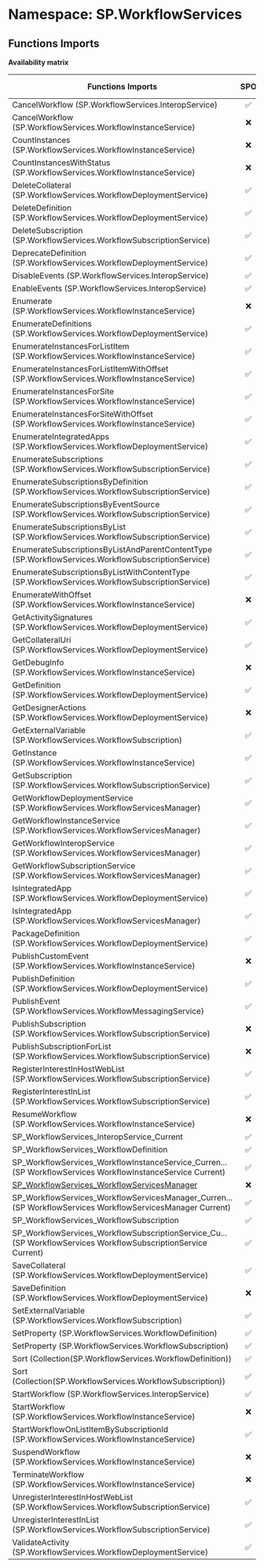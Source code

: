 # Namespace: SP.WorkflowServices

## Functions Imports

**Availability matrix**

Functions Imports | SPO | SP 2019 | SP 2016 | SP 2013
----------|:---:|:-------:|:-------:|:-------
CancelWorkflow (SP.WorkflowServices.InteropService) | ✅ | ✅ | ✅ | ✅
CancelWorkflow (SP.WorkflowServices.WorkflowInstanceService) | ❌ | ❌ | ❌ | ✅
CountInstances (SP.WorkflowServices.WorkflowInstanceService) | ❌ | ❌ | ❌ | ✅
CountInstancesWithStatus (SP.WorkflowServices.WorkflowInstanceService) | ❌ | ❌ | ❌ | ✅
DeleteCollateral (SP.WorkflowServices.WorkflowDeploymentService) | ✅ | ✅ | ✅ | ✅
DeleteDefinition (SP.WorkflowServices.WorkflowDeploymentService) | ✅ | ✅ | ✅ | ✅
DeleteSubscription (SP.WorkflowServices.WorkflowSubscriptionService) | ✅ | ✅ | ✅ | ✅
DeprecateDefinition (SP.WorkflowServices.WorkflowDeploymentService) | ✅ | ✅ | ✅ | ✅
DisableEvents (SP.WorkflowServices.InteropService) | ✅ | ✅ | ✅ | ✅
EnableEvents (SP.WorkflowServices.InteropService) | ✅ | ✅ | ✅ | ✅
Enumerate (SP.WorkflowServices.WorkflowInstanceService) | ❌ | ❌ | ❌ | ✅
EnumerateDefinitions (SP.WorkflowServices.WorkflowDeploymentService) | ✅ | ✅ | ✅ | ✅
EnumerateInstancesForListItem (SP.WorkflowServices.WorkflowInstanceService) | ✅ | ✅ | ✅ | ✅
EnumerateInstancesForListItemWithOffset (SP.WorkflowServices.WorkflowInstanceService) | ✅ | ✅ | ✅ | ✅
EnumerateInstancesForSite (SP.WorkflowServices.WorkflowInstanceService) | ✅ | ✅ | ✅ | ✅
EnumerateInstancesForSiteWithOffset (SP.WorkflowServices.WorkflowInstanceService) | ✅ | ✅ | ✅ | ✅
EnumerateIntegratedApps (SP.WorkflowServices.WorkflowDeploymentService) | ✅ | ✅ | ✅ | ❌
EnumerateSubscriptions (SP.WorkflowServices.WorkflowSubscriptionService) | ✅ | ✅ | ✅ | ✅
EnumerateSubscriptionsByDefinition (SP.WorkflowServices.WorkflowSubscriptionService) | ✅ | ✅ | ✅ | ✅
EnumerateSubscriptionsByEventSource (SP.WorkflowServices.WorkflowSubscriptionService) | ✅ | ✅ | ✅ | ✅
EnumerateSubscriptionsByList (SP.WorkflowServices.WorkflowSubscriptionService) | ✅ | ✅ | ✅ | ✅
EnumerateSubscriptionsByListAndParentContentType (SP.WorkflowServices.WorkflowSubscriptionService) | ✅ | ✅ | ✅ | ❌
EnumerateSubscriptionsByListWithContentType (SP.WorkflowServices.WorkflowSubscriptionService) | ✅ | ✅ | ✅ | ❌
EnumerateWithOffset (SP.WorkflowServices.WorkflowInstanceService) | ❌ | ❌ | ❌ | ✅
GetActivitySignatures (SP.WorkflowServices.WorkflowDeploymentService) | ✅ | ✅ | ✅ | ✅
GetCollateralUri (SP.WorkflowServices.WorkflowDeploymentService) | ✅ | ✅ | ✅ | ✅
GetDebugInfo (SP.WorkflowServices.WorkflowInstanceService) | ❌ | ❌ | ❌ | ✅
GetDefinition (SP.WorkflowServices.WorkflowDeploymentService) | ✅ | ✅ | ✅ | ✅
GetDesignerActions (SP.WorkflowServices.WorkflowDeploymentService) | ❌ | ❌ | ❌ | ✅
GetExternalVariable (SP.WorkflowServices.WorkflowSubscription) | ✅ | ✅ | ✅ | ✅
GetInstance (SP.WorkflowServices.WorkflowInstanceService) | ✅ | ✅ | ✅ | ✅
GetSubscription (SP.WorkflowServices.WorkflowSubscriptionService) | ✅ | ✅ | ✅ | ✅
GetWorkflowDeploymentService (SP.WorkflowServices.WorkflowServicesManager) | ✅ | ✅ | ✅ | ✅
GetWorkflowInstanceService (SP.WorkflowServices.WorkflowServicesManager) | ✅ | ✅ | ✅ | ✅
GetWorkflowInteropService (SP.WorkflowServices.WorkflowServicesManager) | ✅ | ✅ | ✅ | ✅
GetWorkflowSubscriptionService (SP.WorkflowServices.WorkflowServicesManager) | ✅ | ✅ | ✅ | ✅
IsIntegratedApp (SP.WorkflowServices.WorkflowDeploymentService) | ✅ | ✅ | ✅ | ❌
IsIntegratedApp (SP.WorkflowServices.WorkflowServicesManager) | ✅ | ✅ | ✅ | ❌
PackageDefinition (SP.WorkflowServices.WorkflowDeploymentService) | ✅ | ✅ | ✅ | ✅
PublishCustomEvent (SP.WorkflowServices.WorkflowInstanceService) | ❌ | ❌ | ❌ | ✅
PublishDefinition (SP.WorkflowServices.WorkflowDeploymentService) | ✅ | ✅ | ✅ | ✅
PublishEvent (SP.WorkflowServices.WorkflowMessagingService) | ✅ | ❌ | ❌ | ❌
PublishSubscription (SP.WorkflowServices.WorkflowSubscriptionService) | ❌ | ❌ | ❌ | ✅
PublishSubscriptionForList (SP.WorkflowServices.WorkflowSubscriptionService) | ❌ | ❌ | ❌ | ✅
RegisterInterestInHostWebList (SP.WorkflowServices.WorkflowSubscriptionService) | ✅ | ✅ | ✅ | ❌
RegisterInterestInList (SP.WorkflowServices.WorkflowSubscriptionService) | ✅ | ✅ | ✅ | ✅
ResumeWorkflow (SP.WorkflowServices.WorkflowInstanceService) | ❌ | ❌ | ❌ | ✅
SP_WorkflowServices_InteropService_Current | ✅ | ✅ | ✅ | ✅
SP_WorkflowServices_WorkflowDefinition | ✅ | ✅ | ✅ | ✅
<span title="SP_WorkflowServices_WorkflowInstanceService_Current">SP_WorkflowServices_WorkflowInstanceService_Curren...</span> (SP WorkflowServices WorkflowInstanceService Current) | ✅ | ✅ | ✅ | ✅
[SP_WorkflowServices_WorkflowServicesManager](./Functions/SP_WorkflowServices_WorkflowServicesManager.md) | ❌ | ❌ | ❌ | ✅
<span title="SP_WorkflowServices_WorkflowServicesManager_Current">SP_WorkflowServices_WorkflowServicesManager_Curren...</span> (SP WorkflowServices WorkflowServicesManager Current) | ✅ | ✅ | ✅ | ✅
SP_WorkflowServices_WorkflowSubscription | ✅ | ✅ | ✅ | ✅
<span title="SP_WorkflowServices_WorkflowSubscriptionService_Current">SP_WorkflowServices_WorkflowSubscriptionService_Cu...</span> (SP WorkflowServices WorkflowSubscriptionService Current) | ✅ | ✅ | ✅ | ✅
SaveCollateral (SP.WorkflowServices.WorkflowDeploymentService) | ✅ | ✅ | ✅ | ✅
SaveDefinition (SP.WorkflowServices.WorkflowDeploymentService) | ❌ | ❌ | ❌ | ✅
SetExternalVariable (SP.WorkflowServices.WorkflowSubscription) | ✅ | ✅ | ✅ | ✅
SetProperty (SP.WorkflowServices.WorkflowDefinition) | ✅ | ✅ | ✅ | ✅
SetProperty (SP.WorkflowServices.WorkflowSubscription) | ✅ | ✅ | ✅ | ✅
Sort (Collection(SP.WorkflowServices.WorkflowDefinition)) | ✅ | ✅ | ✅ | ❌
Sort (Collection(SP.WorkflowServices.WorkflowSubscription)) | ✅ | ✅ | ✅ | ❌
StartWorkflow (SP.WorkflowServices.InteropService) | ✅ | ✅ | ✅ | ✅
StartWorkflow (SP.WorkflowServices.WorkflowInstanceService) | ❌ | ❌ | ❌ | ✅
StartWorkflowOnListItemBySubscriptionId (SP.WorkflowServices.WorkflowInstanceService) | ✅ | ✅ | ✅ | ✅
SuspendWorkflow (SP.WorkflowServices.WorkflowInstanceService) | ❌ | ❌ | ❌ | ✅
TerminateWorkflow (SP.WorkflowServices.WorkflowInstanceService) | ❌ | ❌ | ❌ | ✅
UnregisterInterestInHostWebList (SP.WorkflowServices.WorkflowSubscriptionService) | ✅ | ✅ | ✅ | ❌
UnregisterInterestInList (SP.WorkflowServices.WorkflowSubscriptionService) | ✅ | ✅ | ✅ | ✅
ValidateActivity (SP.WorkflowServices.WorkflowDeploymentService) | ✅ | ✅ | ✅ | ✅
